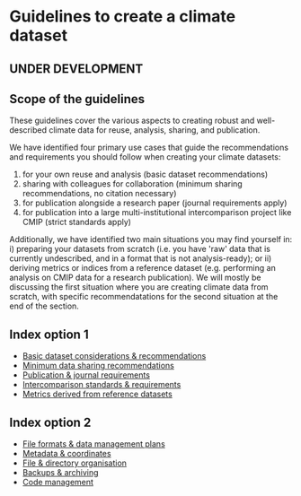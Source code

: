# Guidelines to create a climate dataset

## UNDER DEVELOPMENT

## Scope of the guidelines

These guidelines cover the various aspects to creating robust and well-described climate data for reuse, analysis, sharing, and publication.

We have identified four primary use cases that guide the recommendations and requirements you should follow when creating your climate datasets:  
1. for your own reuse and analysis (basic dataset recommendations)  
2. sharing with colleagues for collaboration (minimum sharing recommendations, no citation necessary)
3. for publication alongside a research paper (journal requirements apply)
4. for publication into a large multi-institutional intercomparison project like CMIP (strict standards apply)

Additionally, we have identified two main situations you may find yourself in: i) preparing your datasets from scratch (i.e. you have 'raw' data that is currently undescribed, and in a format that is not analysis-ready); or ii) deriving metrics or indices from a reference dataset (e.g. performing an analysis on CMIP data for a research publication). We will mostly be discussing the first situation where you are creating climate data from scratch, with specific recommendatations for the second situation at the end of the section.



## Index option 1
* [Basic dataset considerations & recommendations](create-basics.md)
* [Minimum data sharing recommendations](create-sharing.md)
* [Publication & journal requirements](create-publication.md)
* [Intercomparison standards & requirements](create-intercomparison.md)
* [Metrics derived from reference datasets](create-derived.md)

## Index option 2
* [File formats & data management plans](create-formats.md)
* [Metadata & coordinates](create-metadata.md)
* [File & directory organisation](create-organisation.md)
* [Backups & archiving](create_backups.md)
* [Code management](create-code.md)